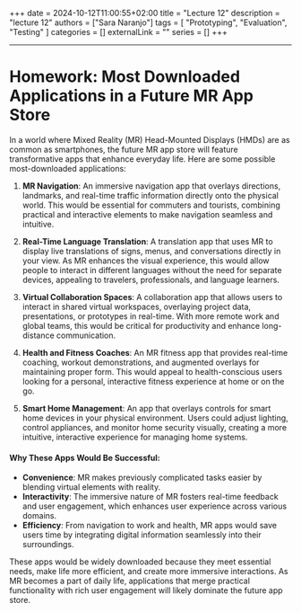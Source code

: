 +++ 
date = 2024-10-12T11:00:55+02:00
title = "Lecture 12"
description = "lecture 12"
authors = ["Sara Naranjo"]
tags = [
    "Prototyping",
    "Evaluation",
    "Testing"
    ]
categories = []
externalLink = ""
series = []
+++
___
# Homework: Most Downloaded Applications in a Future MR App Store
In a world where Mixed Reality (MR) Head-Mounted Displays (HMDs) are as common as smartphones, the future MR app store will feature transformative apps that enhance everyday life. Here are some possible most-downloaded applications:

1. **MR Navigation**: An immersive navigation app that overlays directions, landmarks, and real-time traffic information directly onto the physical world. This would be essential for commuters and tourists, combining practical and interactive elements to make navigation seamless and intuitive.

2. **Real-Time Language Translation**: A translation app that uses MR to display live translations of signs, menus, and conversations directly in your view. As MR enhances the visual experience, this would allow people to interact in different languages without the need for separate devices, appealing to travelers, professionals, and language learners.

3. **Virtual Collaboration Spaces**: A collaboration app that allows users to interact in shared virtual workspaces, overlaying project data, presentations, or prototypes in real-time. With more remote work and global teams, this would be critical for productivity and enhance long-distance communication.

4. **Health and Fitness Coaches**: An MR fitness app that provides real-time coaching, workout demonstrations, and augmented overlays for maintaining proper form. This would appeal to health-conscious users looking for a personal, interactive fitness experience at home or on the go.

5. **Smart Home Management**: An app that overlays controls for smart home devices in your physical environment. Users could adjust lighting, control appliances, and monitor home security visually, creating a more intuitive, interactive experience for managing home systems.

#### Why These Apps Would Be Successful:
- **Convenience**: MR makes previously complicated tasks easier by blending virtual elements with reality.
- **Interactivity**: The immersive nature of MR fosters real-time feedback and user engagement, which enhances user experience across various domains.
- **Efficiency**: From navigation to work and health, MR apps would save users time by integrating digital information seamlessly into their surroundings.

These apps would be widely downloaded because they meet essential needs, make life more efficient, and create more immersive interactions. As MR becomes a part of daily life, applications that merge practical functionality with rich user engagement will likely dominate the future app store.